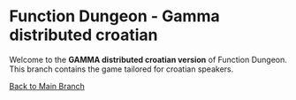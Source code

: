 # Function Dungeon - Gamma distributed croatian

Welcome to the **GAMMA distributed croatian version** of Function Dungeon. This branch contains the game tailored for croatian speakers.

[Back to Main Branch](https://github.com/smart-education-gamelab/function-dungeon)

